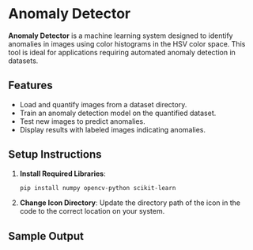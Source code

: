 # Anomaly Detector

**Anomaly Detector** is a machine learning system designed to identify anomalies in images using color histograms in the HSV color space. This tool is ideal for applications requiring automated anomaly detection in datasets.

## Features
- Load and quantify images from a dataset directory.
- Train an anomaly detection model on the quantified dataset.
- Test new images to predict anomalies.
- Display results with labeled images indicating anomalies.

## Setup Instructions
1. **Install Required Libraries**:
   ```bash
   pip install numpy opencv-python scikit-learn
   ```
2. **Change Icon Directory**:
   Update the directory path of the icon in the code to the correct location on your system.

## Sample Output

